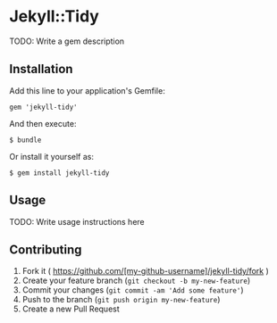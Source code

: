 # Jekyll::Tidy

TODO: Write a gem description

## Installation

Add this line to your application's Gemfile:

    gem 'jekyll-tidy'

And then execute:

    $ bundle

Or install it yourself as:

    $ gem install jekyll-tidy

## Usage

TODO: Write usage instructions here

## Contributing

1. Fork it ( https://github.com/[my-github-username]/jekyll-tidy/fork )
2. Create your feature branch (`git checkout -b my-new-feature`)
3. Commit your changes (`git commit -am 'Add some feature'`)
4. Push to the branch (`git push origin my-new-feature`)
5. Create a new Pull Request
